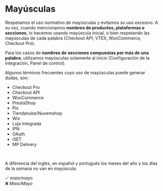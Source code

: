 # Mayúsculas

Respetamos el uso normativo de mayúsculas y evitamos su uso excesivo. A su vez, cuando mencionamos **nombres de productos, plataformas o secciones**, lo hacemos usando mayúscula inicial, o bien respetando las mayúsculas de cada palabra (Checkout API, VTEX, WooCommerce, Checkout Pro).

Para los casos de **nombres de secciones compuestas por más de una palabra**, utilizamos mayúsculas solamente al inicio (Configuración de la integración, Panel de control).

Algunos términos frecuentes cuyo uso de mayúsculas puede generar dudas, son:

- Checkout Pro
- Checkout API
- WooCommerce
- PrestaShop
- Pix
- Tiendanube/Nuvemshop
- Wix
- Loja Integrada
- IPN
- OAuth
- iSET
- MP Delivery

<br>

A diferencia del inglés, en español y portugués los meses del año y los días de la semana no van en mayúscula.

✅ *maio/mayo* <br>
❌ *Maio/Mayo*

